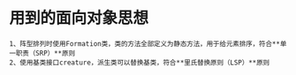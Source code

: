 # 用到的面向对象思想
    1、阵型排列时使用Formation类，类的方法全部定义为静态方法，用于给元素排序，符合**单一职责（SRP）**原则
    2、使用基类接口creature，派生类可以替换基类，符合**里氏替换原则（LSP）**原则
